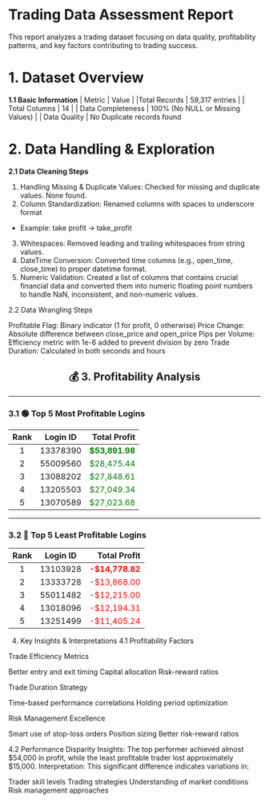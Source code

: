 # Trading Data Assessment Report
This report analyzes a trading dataset focusing on data quality, profitability patterns, and key factors contributing to trading success.

# 1. Dataset Overview
**1.1 Basic Information**
| Metric | Value |
|Total Records | 59,317 entries | 
| Total Columns | 14 |
| Data Completeness | 100% (No NULL or Missing Values) |
| Data Quality | No Duplicate records found


# 2. Data Handling & Exploration
**2.1 Data Cleaning Steps**

1. Handling Missing & Duplicate Values: Checked for missing and duplicate values. None found.
2. Column Standardization: Renamed columns with spaces to underscore format
- Example: take profit → take_profit
3. Whitespaces: Removed leading and trailing whitespaces from string values.
4. DateTime Conversion: Converted time columns (e.g., open_time, close_time) to proper datetime format.
5. Numeric Validation: Created a list of columns that contains crucial financial data and converted them into numeric floating point numbers to handle NaN, inconsistent, and non-numeric values.

2.2 Data Wrangling Steps

Profitable Flag: Binary indicator (1 for profit, 0 otherwise)
Price Change: Absolute difference between close_price and open_price
Pips per Volume: Efficiency metric with 1e-6 added to prevent division by zero
Trade Duration: Calculated in both seconds and hours


<div align="center">

## 💰 3. Profitability Analysis

</div>

---

### 3.1 🟢 Top 5 Most Profitable Logins

| **Rank** | **Login ID** | **Total Profit** |
|:--------:|:-------------:|----------------:|
| 1 | 13378390 | <span style="color:green;">**$53,891.98**</span> |
| 2 | 55009560 | <span style="color:green;">$28,475.44</span> |
| 3 | 13088202 | <span style="color:green;">$27,848.61</span> |
| 4 | 13205503 | <span style="color:green;">$27,049.34</span> |
| 5 | 13070589 | <span style="color:green;">$27,023.68</span> |

---

### 3.2 🔴 Top 5 Least Profitable Logins

| **Rank** | **Login ID** | **Total Profit** |
|:--------:|:-------------:|----------------:|
| 1 | 13103928 | <span style="color:red;">**-$14,778.82**</span> |
| 2 | 13333728 | <span style="color:red;">-$13,868.00</span> |
| 3 | 55011482 | <span style="color:red;">-$12,215.00</span> |
| 4 | 13018096 | <span style="color:red;">-$12,194.31</span> |
| 5 | 13251499 | <span style="color:red;">-$11,405.24</span> |


4. Key Insights & Interpretations
4.1 Profitability Factors

Trade Efficiency Metrics

Better entry and exit timing
Capital allocation
Risk-reward ratios


Trade Duration Strategy

Time-based performance correlations
Holding period optimization


Risk Management Excellence

Smart use of stop-loss orders
Position sizing
Better risk-reward ratios



4.2 Performance Disparity
Insights: The top performer achieved almost $54,000 in profit, while the least profitable trader lost approximately $15,000.
Interpretation: This significant difference indicates variations in:

Trader skill levels
Trading strategies
Understanding of market conditions
Risk management approaches
